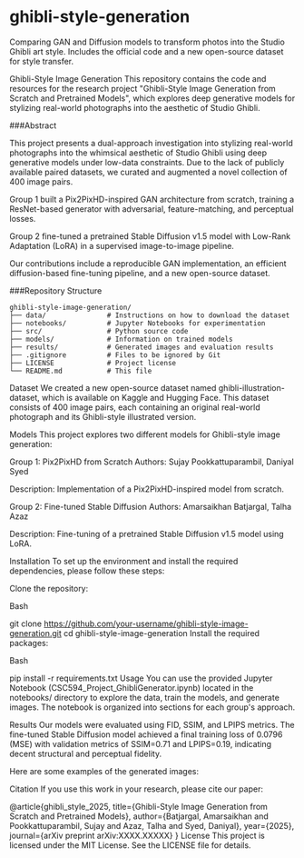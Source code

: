 # ghibli-style-generation
Comparing GAN and Diffusion models to transform photos into the Studio Ghibli art style. Includes the official code and a new open-source dataset for style transfer.

Ghibli-Style Image Generation
This repository contains the code and resources for the research project "Ghibli-Style Image Generation from Scratch and Pretrained Models", which explores deep generative models for stylizing real-world photographs into the aesthetic of Studio Ghibli.

###Abstract

This project presents a dual-approach investigation into stylizing real-world photographs into the whimsical aesthetic of Studio Ghibli using deep generative models under low-data constraints. Due to the lack of publicly available paired datasets, we curated and augmented a novel collection of 400 image pairs.

Group 1 built a Pix2PixHD-inspired GAN architecture from scratch, training a ResNet-based generator with adversarial, feature-matching, and perceptual losses.

Group 2 fine-tuned a pretrained Stable Diffusion v1.5 model with Low-Rank Adaptation (LoRA) in a supervised image-to-image pipeline.

Our contributions include a reproducible GAN implementation, an efficient diffusion-based fine-tuning pipeline, and a new open-source dataset.

###Repository Structure
```
ghibli-style-image-generation/
├── data/               # Instructions on how to download the dataset
├── notebooks/          # Jupyter Notebooks for experimentation
├── src/                # Python source code
├── models/             # Information on trained models
├── results/            # Generated images and evaluation results
├── .gitignore          # Files to be ignored by Git
├── LICENSE             # Project license
└── README.md           # This file
```

Dataset
We created a new open-source dataset named ghibli-illustration-dataset, which is available on Kaggle and Hugging Face. This dataset consists of 400 image pairs, each containing an original real-world photograph and its Ghibli-style illustrated version.

Models
This project explores two different models for Ghibli-style image generation:

Group 1: Pix2PixHD from Scratch
Authors: Sujay Pookkattuparambil, Daniyal Syed

Description: Implementation of a Pix2PixHD-inspired model from scratch.

Group 2: Fine-tuned Stable Diffusion
Authors: Amarsaikhan Batjargal, Talha Azaz

Description: Fine-tuning of a pretrained Stable Diffusion v1.5 model using LoRA.

Installation
To set up the environment and install the required dependencies, please follow these steps:

Clone the repository:

Bash

git clone https://github.com/your-username/ghibli-style-image-generation.git
cd ghibli-style-image-generation
Install the required packages:

Bash

pip install -r requirements.txt
Usage
You can use the provided Jupyter Notebook (CSC594_Project_GhibliGenerator.ipynb) located in the notebooks/ directory to explore the data, train the models, and generate images. The notebook is organized into sections for each group's approach.

Results
Our models were evaluated using FID, SSIM, and LPIPS metrics. The fine-tuned Stable Diffusion model achieved a final training loss of 0.0796 (MSE) with validation metrics of SSIM=0.71 and LPIPS=0.19, indicating decent structural and perceptual fidelity.

Here are some examples of the generated images:



Citation
If you use this work in your research, please cite our paper:

@article{ghibli_style_2025,
  title={Ghibli-Style Image Generation from Scratch and Pretrained Models},
  author={Batjargal, Amarsaikhan and Pookkattuparambil, Sujay and Azaz, Talha and Syed, Daniyal},
  year={2025},
  journal={arXiv preprint arXiv:XXXX.XXXXX}
}
License
This project is licensed under the MIT License. See the LICENSE file for details.
